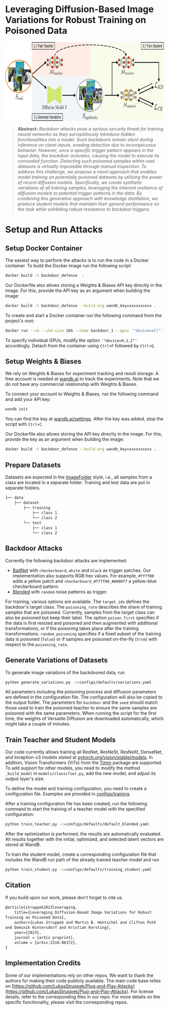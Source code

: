 # Leveraging Diffusion-Based Image Variations for Robust Training on Poisoned Data

  <center>
  <img src="images/concept.jpg" alt="Concept"  height=250>
  </center>

> **Abstract:**
> *Backdoor attacks pose a serious security threat for training neural networks as they surreptitiously introduce hidden functionalities into a model. Such backdoors remain silent during inference on clean inputs, evading detection due to inconspicuous behavior. However, once a specific trigger pattern appears in the input data, the backdoor activates, causing the model to execute its concealed function. Detecting such poisoned samples within vast datasets is virtually impossible through manual inspection. To address this challenge, we propose a novel approach that enables model training on potentially poisoned datasets by utilizing the power of recent diffusion models. Specifically, we create synthetic variations of all training samples, leveraging the inherent resilience of diffusion models to potential trigger patterns in the data. By combining this generative approach with knowledge distillation, we produce student models that maintain their general performance on the task while exhibiting robust resistance to backdoor triggers.*  


# Setup and Run Attacks

## Setup Docker Container
The easiest way to perform the attacks is to run the code in a Docker container. To build the Docker image run the following script:

```bash
docker build -t backdoor_defense  .
```

Our Dockerfile also allows storing a Weights & Biases API key directly in the image. For this, provide the API key as an argument when building the image:
```bash
docker build -t backdoor_defense --build-arg wandb_key=xxxxxxxxxx .
```

To create and start a Docker container run the following command from the project's root:

```bash
docker run --rm --shm-size 16G --name backdoor_1 --gpus '"device=all"' -v $(pwd):/workspace -it backdoor_defense bash
```

To specify individual GPUs, modify the option ```'"device=0,1,2"'``` accordingly. Detach from the container using ```Ctrl+P``` followed by ```Ctrl+Q```.


## Setup Weights & Biases
We rely on Weights & Biases for experiment tracking and result storage. A free account is needed at [wandb.ai](https://wandb.ai/site) to track the experiments. Note that we do not have any commercial relationship with Weights & Biases. 

To connect your account to Weights & Biases, run the following command and add your API key:
```bash
wandb init
```
You can find the key at [wandb.ai/settings](https://wandb.ai/settings). After the key was added, stop the script with ```Ctrl+C```. 

Our Dockerfile also allows storing the API key directly in the image. For this, provide the key as an argument when building the image:
```bash
docker build -t backdoor_defense --build-arg wandb_key=xxxxxxxxxx .
```


## Prepare Datasets
Datasets are expected in the [ImageFolder](https://pytorch.org/vision/stable/generated/torchvision.datasets.ImageFolder.html) style, i.e., all samples from a class are located in a separate folder. Training and test data are put in separate folders.

    ├── data       
        ├── dataset
            ├── training
                ├── class 1
                └── class 2
            └── test
                ├── class 1
                └── class 2


## Backdoor Attacks
Currently the following backdoor attacks are implemented:
- [BadNet](backdoor_attacks/patch_backdoor.py) with ```checkerboard```, ```white``` and ```black``` as trigger patches. Our implementation also supports RGB hex values. For example, ```#ffff00``` adds a yellow patch and ```checkerboard_#ffff00_#0000ff``` a yellow-blue checkerboard pattern.
- [Blended](backdoor_attacks/blended_backdoor.py) with ```random``` noise patterns as trigger.

For training, various options are available. The ```target_idx``` defines the backdoor's target class. The ```poisoning_rate``` describes the share of training samples that are poisoned. Currently, samples from the target class can also be poisoned but keep their label. The option ```poison_first``` specifies if the data is first resized and poisoned and then augmented with additional transformations, or if the poisoning takes place after the training transformations. ```random_poisoning``` specifies if a fixed subset of the training data is poisoned (```false```) or if samples are poisoned on-the-fly (```true```) with respect to the ```poisoning_rate```.


## Generate Variations of Datasets
To generate image variations of the backdoored data, run 
```bash
python generate_variations.py -c=configs/defaults/variations.yaml
```
All parameters including the poisoning process and diffusion parameters are defined in the configuration file. The configuration will also be copied to the output folder. The parameters for ```backdoor``` and the ```seed``` should match those used to train the poisoned teacher to ensure the same samples are poisoned with the same parameters. When running the script for the first time, the weights of Versatile Diffusion are downloaded automatically, which might take a couple of minutes.


## Train Teacher and Student Models
Our code currently allows training all ResNet, ResNeSt, ResNeXt, DenseNet, and Inception-v3 models stated at [pytorch.org/vision/stable/models](https://pytorch.org/vision/stable/models.html). In addition, Vision Transformers (ViTs) from the [Timm](https://github.com/huggingface/pytorch-image-models/tree/main) package are supported. To add support for other models, you need to modify the method ```_build_model``` in ```models/classifier.py```, add the new model, and adjust its output layer's size.

To define the model and training configuration, you need to create a configuration file. Examples are provided in [configs/training](configs/training).

After a training configuration file has been created, run the following command to start the training of a teacher model with the specified configuration:
```bash
python train_teacher.py -c=configs/defaults/default_blended.yaml
```
After the optimization is performed, the results are automatically evaluated. All results together with the initial, optimized, and selected latent vectors are stored at WandB.

To train the student model, create a corresponding configuration file that includes the WandB run path of the already trained teacher model and run
```bash
python train_student.py -c=configs/defaults/training_student.yaml
```


## Citation
If you build upon our work, please don't forget to cite us.
```
@article{struppek2023leveraging,
    title={Leveraging Diffusion-Based Image Variations for Robust Training on Poisoned Data},    
    author={Lukas Struppek and Martin B. Hentschel and Clifton Poth and Dominik Hintersdorf and Kristian Kersting},
    year={2023},
    journal = {arXiv preprint},
    volume = {arXiv:2310.06372},
}
```

## Implementation Credits
Some of our implementations rely on other repos. We want to thank the authors for making their code publicly available. The main code base relies on [https://github.com/LukasStruppek/Plug-and-Play-Attacks](https://github.com/LukasStruppek/Plug-and-Play-Attacks). For license details, refer to the corresponding files in our repo. For more details on the specific functionality, please visit the corresponding repos.
